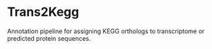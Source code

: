 # Trans2Kegg
Annotation pipeline for assigning KEGG orthologs to transcriptome or predicted protein sequences.
